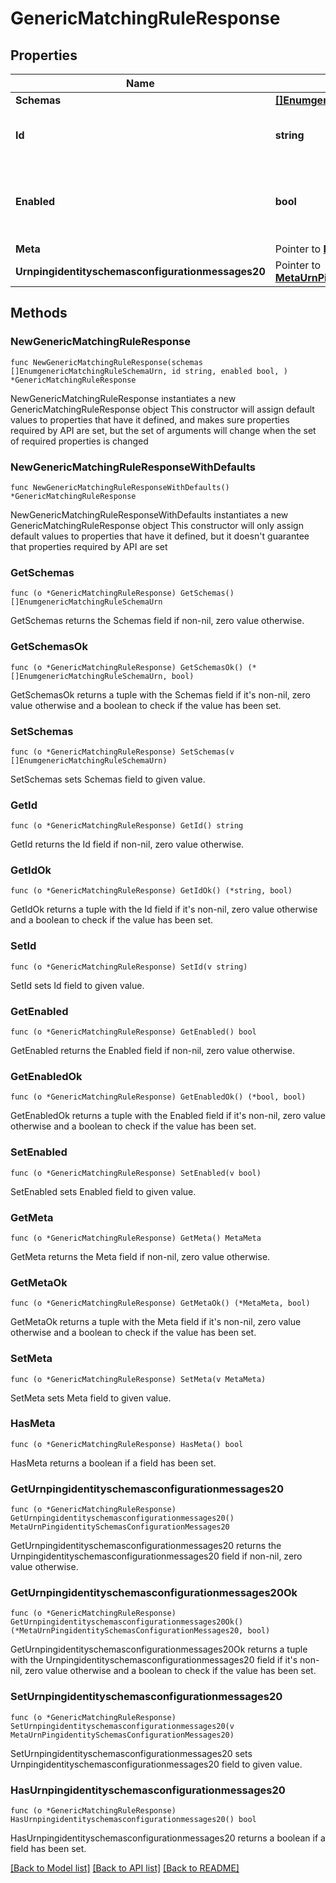 # GenericMatchingRuleResponse

## Properties

Name | Type | Description | Notes
------------ | ------------- | ------------- | -------------
**Schemas** | [**[]EnumgenericMatchingRuleSchemaUrn**](EnumgenericMatchingRuleSchemaUrn.md) |  | 
**Id** | **string** | Name of the Matching Rule | 
**Enabled** | **bool** | Indicates whether the Matching Rule is enabled for use. | 
**Meta** | Pointer to [**MetaMeta**](MetaMeta.md) |  | [optional] 
**Urnpingidentityschemasconfigurationmessages20** | Pointer to [**MetaUrnPingidentitySchemasConfigurationMessages20**](MetaUrnPingidentitySchemasConfigurationMessages20.md) |  | [optional] 

## Methods

### NewGenericMatchingRuleResponse

`func NewGenericMatchingRuleResponse(schemas []EnumgenericMatchingRuleSchemaUrn, id string, enabled bool, ) *GenericMatchingRuleResponse`

NewGenericMatchingRuleResponse instantiates a new GenericMatchingRuleResponse object
This constructor will assign default values to properties that have it defined,
and makes sure properties required by API are set, but the set of arguments
will change when the set of required properties is changed

### NewGenericMatchingRuleResponseWithDefaults

`func NewGenericMatchingRuleResponseWithDefaults() *GenericMatchingRuleResponse`

NewGenericMatchingRuleResponseWithDefaults instantiates a new GenericMatchingRuleResponse object
This constructor will only assign default values to properties that have it defined,
but it doesn't guarantee that properties required by API are set

### GetSchemas

`func (o *GenericMatchingRuleResponse) GetSchemas() []EnumgenericMatchingRuleSchemaUrn`

GetSchemas returns the Schemas field if non-nil, zero value otherwise.

### GetSchemasOk

`func (o *GenericMatchingRuleResponse) GetSchemasOk() (*[]EnumgenericMatchingRuleSchemaUrn, bool)`

GetSchemasOk returns a tuple with the Schemas field if it's non-nil, zero value otherwise
and a boolean to check if the value has been set.

### SetSchemas

`func (o *GenericMatchingRuleResponse) SetSchemas(v []EnumgenericMatchingRuleSchemaUrn)`

SetSchemas sets Schemas field to given value.


### GetId

`func (o *GenericMatchingRuleResponse) GetId() string`

GetId returns the Id field if non-nil, zero value otherwise.

### GetIdOk

`func (o *GenericMatchingRuleResponse) GetIdOk() (*string, bool)`

GetIdOk returns a tuple with the Id field if it's non-nil, zero value otherwise
and a boolean to check if the value has been set.

### SetId

`func (o *GenericMatchingRuleResponse) SetId(v string)`

SetId sets Id field to given value.


### GetEnabled

`func (o *GenericMatchingRuleResponse) GetEnabled() bool`

GetEnabled returns the Enabled field if non-nil, zero value otherwise.

### GetEnabledOk

`func (o *GenericMatchingRuleResponse) GetEnabledOk() (*bool, bool)`

GetEnabledOk returns a tuple with the Enabled field if it's non-nil, zero value otherwise
and a boolean to check if the value has been set.

### SetEnabled

`func (o *GenericMatchingRuleResponse) SetEnabled(v bool)`

SetEnabled sets Enabled field to given value.


### GetMeta

`func (o *GenericMatchingRuleResponse) GetMeta() MetaMeta`

GetMeta returns the Meta field if non-nil, zero value otherwise.

### GetMetaOk

`func (o *GenericMatchingRuleResponse) GetMetaOk() (*MetaMeta, bool)`

GetMetaOk returns a tuple with the Meta field if it's non-nil, zero value otherwise
and a boolean to check if the value has been set.

### SetMeta

`func (o *GenericMatchingRuleResponse) SetMeta(v MetaMeta)`

SetMeta sets Meta field to given value.

### HasMeta

`func (o *GenericMatchingRuleResponse) HasMeta() bool`

HasMeta returns a boolean if a field has been set.

### GetUrnpingidentityschemasconfigurationmessages20

`func (o *GenericMatchingRuleResponse) GetUrnpingidentityschemasconfigurationmessages20() MetaUrnPingidentitySchemasConfigurationMessages20`

GetUrnpingidentityschemasconfigurationmessages20 returns the Urnpingidentityschemasconfigurationmessages20 field if non-nil, zero value otherwise.

### GetUrnpingidentityschemasconfigurationmessages20Ok

`func (o *GenericMatchingRuleResponse) GetUrnpingidentityschemasconfigurationmessages20Ok() (*MetaUrnPingidentitySchemasConfigurationMessages20, bool)`

GetUrnpingidentityschemasconfigurationmessages20Ok returns a tuple with the Urnpingidentityschemasconfigurationmessages20 field if it's non-nil, zero value otherwise
and a boolean to check if the value has been set.

### SetUrnpingidentityschemasconfigurationmessages20

`func (o *GenericMatchingRuleResponse) SetUrnpingidentityschemasconfigurationmessages20(v MetaUrnPingidentitySchemasConfigurationMessages20)`

SetUrnpingidentityschemasconfigurationmessages20 sets Urnpingidentityschemasconfigurationmessages20 field to given value.

### HasUrnpingidentityschemasconfigurationmessages20

`func (o *GenericMatchingRuleResponse) HasUrnpingidentityschemasconfigurationmessages20() bool`

HasUrnpingidentityschemasconfigurationmessages20 returns a boolean if a field has been set.


[[Back to Model list]](../README.md#documentation-for-models) [[Back to API list]](../README.md#documentation-for-api-endpoints) [[Back to README]](../README.md)


